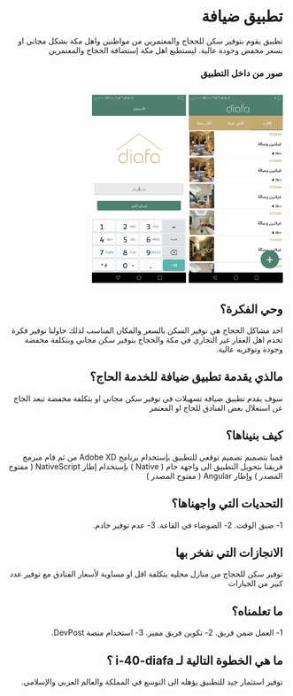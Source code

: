 <div dir=rtl>

# تطبيق ضيافة
 تطبيق يقوم بتوفير سكن للحجاج والمعتمرين من مواطنين واهل مكة بشكل مجاني او بسعر مخفض وجودة عالية.
 ليستطيع اهل مكة إستضافة الحجاج والمعتمرين

### صور من داخل التطبيق
<img alt="screenshot 1" src="https://raw.githubusercontent.com/runbb/diafa/master/screenshots/screenshot_1.jpeg" width="170" style="max-width:100%;"> <img alt="screenshot 2" src="https://raw.githubusercontent.com/runbb/diafa/master/screenshots/screenshot_2.jpeg" width="170" style="max-width:100%;">
----
## وحي الفكرة؟
 احد مشاكل الحجاج هي توفير السكن بالسعر والمكان المناسب لذلك حاولنا توفير فكرة تخدم اهل العقار غير التجاري في مكة والحجاج بتوفير سكن مجاني وبتكلفة مخفضة وجودة وتوفريه عالية.
## مالذي يقدمة تطبيق ضيافة للخدمة الحاج؟
 سوف يقدم تطبيق ضيافة تسهيلات في توفير سكن مجاني او بتكلفة مخفضة تبعد الحاج عن استغلال بعض الفنادق للحاج او المعتمر

## كيف بنيناها؟
 قمنا بتصميم تصميم توقعي للتطبيق بإستخدام برنامج Adobe XD
 من ثم قام مبرمج فريقنا بتحويل التطبيق الى واجهة خام ( Native ) بإستخدام إطار NativeScript ( مفتوح المصدر ) 
 وإطار Angular ( مفتوح المصدر )

## التحديات التي واجهناها؟
 1- ضيق الوقت.
 2- الضوضاء في القاعة.
 3- عدم توفير خادم.

## الانجازات التي نفخر بها
 توفير سكن للحجاج من منازل محليه بتكلفة 
 اقل او مساوية لأسعار الفنادق مع توفير عدد كبير من الخيارات

## ما تعلمناه؟
 1- العمل ضمن فريق.
 2- تكوين فريق مميز.
 3- استخدام منصة DevPost.

## ما هي الخطوة التالية لـ i-40-diafa ؟
 توفير استثمار جيد للتطبيق يؤهله الى التوسع في المملكة والعالم العربي والإسلامي.
</div>